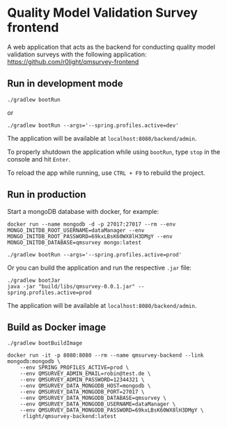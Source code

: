 # Quality Model Validation Survey frontend

A web application that acts as the backend for conducting quality model validation surveys with the following application: https://github.com/r0light/qmsurvey-frontend

## Run in development mode

```shell
./gradlew bootRun
```

or

```shell
./gradlew bootRun --args='--spring.profiles.active=dev'
```

The application will be available at `localhost:8080/backend/admin`.

To properly shutdown the application while using `bootRun`, type `stop` in the console and hit `Enter`.

To reload the app while running, use `CTRL + F9` to rebuild the project.

## Run in production

Start a mongoDB database with docker, for example:

```shell
docker run --name mongodb -d -p 27017:27017 --rm --env MONGO_INITDB_ROOT_USERNAME=dataManager --env MONGO_INITDB_ROOT_PASSWORD=69kxLBsK60WX8lH3DMgY --env MONGO_INITDB_DATABASE=qmsurvey mongo:latest
```

```shell
./gradlew bootRun --args='--spring.profiles.active=prod'
```

Or you can build the application and run the respective `.jar` file:

```shell
./gradlew bootJar
java -jar "build/libs/qmsurvey-0.0.1.jar" --spring.profiles.active=prod
```

The application will be available at `localhost:8080/backend/admin`.

## Build as Docker image

```shell
./gradlew bootBuildImage
```

```shell
docker run -it -p 8080:8080 --rm --name qmsurvey-backend --link mongodb:mongodb \
    --env SPRING_PROFILES_ACTIVE=prod \
    --env QMSURVEY_ADMIN_EMAIL=robin@test.de \
    --env QMSURVEY_ADMIN_PASSWORD=12344321 \
    --env QMSURVEY_DATA_MONGODB_HOST=mongodb \
    --env QMSURVEY_DATA_MONGODB_PORT=27017 \
    --env QMSURVEY_DATA_MONGODB_DATABASE=qmsurvey \
    --env QMSURVEY_DATA_MONGODB_USERNAME=dataManager \
    --env QMSURVEY_DATA_MONGODB_PASSWORD=69kxLBsK60WX8lH3DMgY \
     rlight/qmsurvey-backend:latest
```

